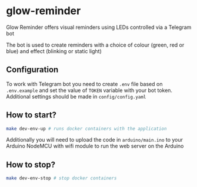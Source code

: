 # glow-reminder
Glow Reminder offers visual reminders using LEDs controlled via a Telegram bot

The bot is used to create reminders with a choice of colour (green, red or blue) and effect (blinking or static light)

## Configuration

To work with Telegram bot you need to create `.env` file based on `.env.example` and set the value of `TOKEN` variable with your bot token. Additional settings should be made in `config/config.yaml`

## How to start?

```bash
make dev-env-up # runs docker containers with the application
```

Additionally you will need to upload the code in `arduino/main.ino` to your Arduino NodeMCU with wifi module to run the web server on the Arduino

## How to stop?

```bash
make dev-env-stop # stop docker containers
```

